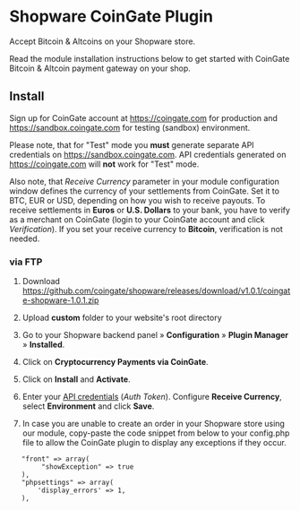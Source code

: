 # Shopware CoinGate Plugin

Accept Bitcoin & Altcoins on your Shopware store.

Read the module installation instructions below to get started with CoinGate Bitcoin & Altcoin payment gateway on your shop.

## Install

Sign up for CoinGate account at <https://coingate.com> for production and <https://sandbox.coingate.com> for testing (sandbox) environment.

Please note, that for "Test" mode you **must** generate separate API credentials on <https://sandbox.coingate.com>. API credentials generated on <https://coingate.com> will **not** work for "Test" mode.

Also note, that *Receive Currency* parameter in your module configuration window defines the currency of your settlements from CoinGate. Set it to BTC, EUR or USD, depending on how you wish to receive payouts. To receive settlements in **Euros** or **U.S. Dollars** to your bank, you have to verify as a merchant on CoinGate (login to your CoinGate account and click *Verification*). If you set your receive currency to **Bitcoin**, verification is not needed.

### via FTP

1. Download <https://github.com/coingate/shopware/releases/download/v1.0.1/coingate-shopware-1.0.1.zip>

2. Upload **custom** folder to your website's root directory

3. Go to your Shopware backend panel » **Configuration** » **Plugin Manager** » **Installed**.

3. Click on **Cryptocurrency Payments via CoinGate**.

4. Click on **Install** and **Activate**.

5. Enter your [API credentials](https://support.coingate.com/en/42/how-can-i-create-coingate-api-credentials) (*Auth Token*). Configure **Receive Currency**, select **Environment** and click **Save**.

6. In case you are unable to create an order in your Shopware store using our module, copy-paste the code snippet from below to your config.php file to allow the CoinGate plugin to display any exceptions if they occur.

```  
   "front" => array(
        "showException" => true
   ),
   "phpsettings" => array(
       'display_errors' => 1,
   ),
```
